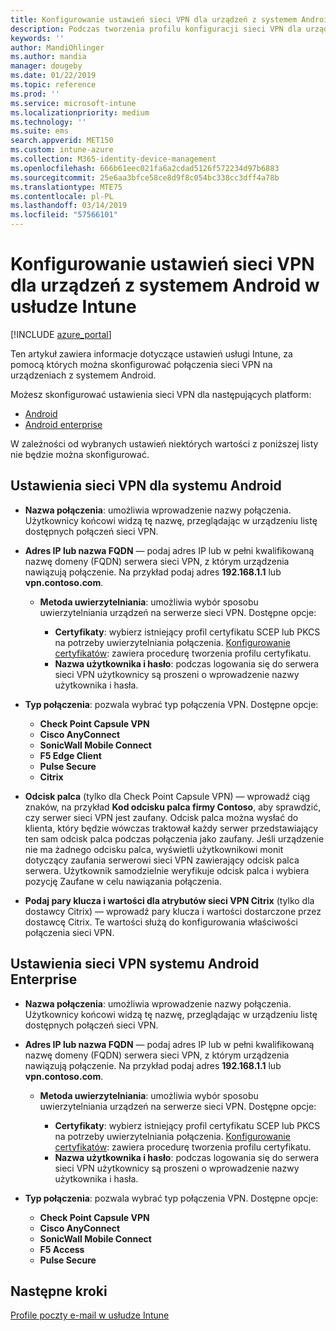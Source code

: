 ```yaml
---
title: Konfigurowanie ustawień sieci VPN dla urządzeń z systemem Android w usłudze Microsoft Intune — Azure | Microsoft Docs
description: Podczas tworzenia profilu konfiguracji sieci VPN dla urządzeń z systemem Android i urządzeń z programem Android for Work wprowadź nazwę połączenia, adres IP lub nazwę FQDN serwera sieci VPN, wybierz sposób uwierzytelniania użytkowników przy użyciu serwera sieci VPN, a następnie wybierz typ połączenia Citrix, SonicWall, Check Point Capsule, Pulse Secure i Microsoft Edge.
keywords: ''
author: MandiOhlinger
ms.author: mandia
manager: dougeby
ms.date: 01/22/2019
ms.topic: reference
ms.prod: ''
ms.service: microsoft-intune
ms.localizationpriority: medium
ms.technology: ''
ms.suite: ems
search.appverid: MET150
ms.custom: intune-azure
ms.collection: M365-identity-device-management
ms.openlocfilehash: 666b61eec021fa6a2cdad5126f572234d97b6883
ms.sourcegitcommit: 25e6aa3bfce58ce8d9f8c054bc338cc3dff4a78b
ms.translationtype: MTE75
ms.contentlocale: pl-PL
ms.lasthandoff: 03/14/2019
ms.locfileid: "57566101"
---
```

# <a name="configure-vpn-settings-for-devices-running-android-in-intune"></a>Konfigurowanie ustawień sieci VPN dla urządzeń z systemem Android w usłudze Intune

[!INCLUDE [azure_portal](./includes/azure_portal.md)]

Ten artykuł zawiera informacje dotyczące ustawień usługi Intune, za pomocą których można skonfigurować połączenia sieci VPN na urządzeniach z systemem Android.

Możesz skonfigurować ustawienia sieci VPN dla następujących platform:

- [Android](#android-vpn-settings)
- [Android enterprise](#android-enterprise-vpn-settings)

W zależności od wybranych ustawień niektórych wartości z poniższej listy nie będzie można skonfigurować.

## <a name="android-vpn-settings"></a>Ustawienia sieci VPN dla systemu Android

- **Nazwa połączenia**: umożliwia wprowadzenie nazwy połączenia. Użytkownicy końcowi widzą tę nazwę, przeglądając w urządzeniu listę dostępnych połączeń sieci VPN.
- **Adres IP lub nazwa FQDN** — podaj adres IP lub w pełni kwalifikowaną nazwę domeny (FQDN) serwera sieci VPN, z którym urządzenia nawiązują połączenie. Na przykład podaj adres **192.168.1.1** lub **vpn.contoso.com**.

  - **Metoda uwierzytelniania**: umożliwia wybór sposobu uwierzytelniania urządzeń na serwerze sieci VPN. Dostępne opcje:

    - **Certyfikaty**: wybierz istniejący profil certyfikatu SCEP lub PKCS na potrzeby uwierzytelniania połączenia. [Konfigurowanie certyfikatów](certificates-configure.md): zawiera procedurę tworzenia profilu certyfikatu.
    - **Nazwa użytkownika i hasło**: podczas logowania się do serwera sieci VPN użytkownicy są proszeni o wprowadzenie nazwy użytkownika i hasła.

- **Typ połączenia**: pozwala wybrać typ połączenia VPN. Dostępne opcje:

  - **Check Point Capsule VPN**
  - **Cisco AnyConnect**
  - **SonicWall Mobile Connect**
  - **F5 Edge Client**
  - **Pulse Secure**
  - **Citrix**

- **Odcisk palca** (tylko dla Check Point Capsule VPN) — wprowadź ciąg znaków, na przykład **Kod odcisku palca firmy Contoso**, aby sprawdzić, czy serwer sieci VPN jest zaufany. Odcisk palca można wysłać do klienta, który będzie wówczas traktował każdy serwer przedstawiający ten sam odcisk palca podczas połączenia jako zaufany. Jeśli urządzenie nie ma żadnego odcisku palca, wyświetli użytkownikowi monit dotyczący zaufania serwerowi sieci VPN zawierający odcisk palca serwera. Użytkownik samodzielnie weryfikuje odcisk palca i wybiera pozycję Zaufane w celu nawiązania połączenia.
- **Podaj pary klucza i wartości dla atrybutów sieci VPN Citrix** (tylko dla dostawcy Citrix) — wprowadź pary klucza i wartości dostarczone przez dostawcę Citrix. Te wartości służą do konfigurowania właściwości połączenia sieci VPN.

## <a name="android-enterprise-vpn-settings"></a>Ustawienia sieci VPN systemu Android Enterprise

- **Nazwa połączenia**: umożliwia wprowadzenie nazwy połączenia. Użytkownicy końcowi widzą tę nazwę, przeglądając w urządzeniu listę dostępnych połączeń sieci VPN.
- **Adres IP lub nazwa FQDN** — podaj adres IP lub w pełni kwalifikowaną nazwę domeny (FQDN) serwera sieci VPN, z którym urządzenia nawiązują połączenie. Na przykład podaj adres **192.168.1.1** lub **vpn.contoso.com**.

  - **Metoda uwierzytelniania**: umożliwia wybór sposobu uwierzytelniania urządzeń na serwerze sieci VPN. Dostępne opcje:
  
    - **Certyfikaty**: wybierz istniejący profil certyfikatu SCEP lub PKCS na potrzeby uwierzytelniania połączenia. [Konfigurowanie certyfikatów](certificates-configure.md): zawiera procedurę tworzenia profilu certyfikatu.
    - **Nazwa użytkownika i hasło**: podczas logowania się do serwera sieci VPN użytkownicy są proszeni o wprowadzenie nazwy użytkownika i hasła.

- **Typ połączenia**: pozwala wybrać typ połączenia VPN. Dostępne opcje:

  - **Check Point Capsule VPN**
  - **Cisco AnyConnect**
  - **SonicWall Mobile Connect**
  - **F5 Access**
  - **Pulse Secure**

## <a name="next-steps"></a>Następne kroki
[Profile poczty e-mail w usłudze Intune](vpn-settings-configure.md)

